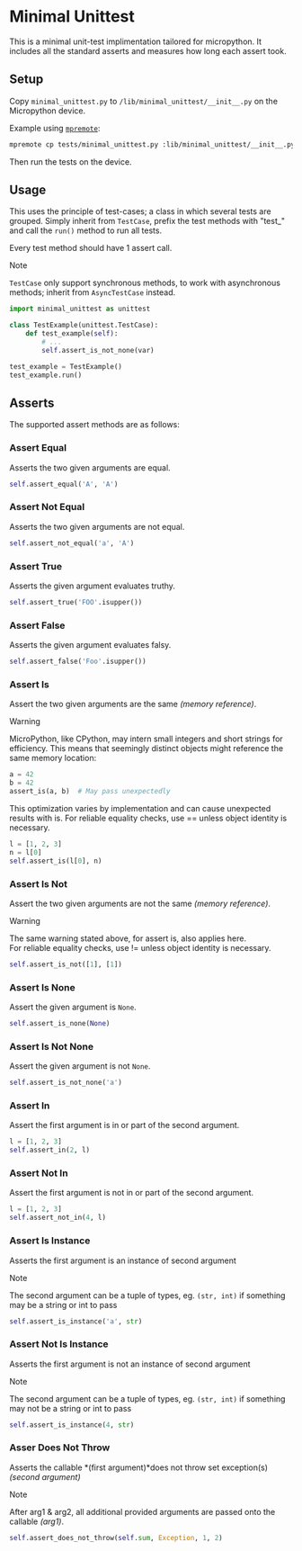 # Minimal Unittest

This is a minimal unit-test implimentation tailored for micropython.
It includes all the standard asserts and measures how long each assert took.

## Setup

Copy `minimal_unittest.py` to `/lib/minimal_unittest/__init__.py` on the
Micropython device.

Example using [`mpremote`](https://docs.micropython.org/en/latest/reference/mpremote.html):

```sh
mpremote cp tests/minimal_unittest.py :lib/minimal_unittest/__init__.py
```

Then run the tests on the device.

## Usage

This uses the principle of test-cases; a class in which several tests are grouped.
Simply inherit from `TestCase`, prefix the test methods with "test_"
and call the `run()` method to run all tests.

Every test method should have 1 assert call.

> [!NOTE]
> `TestCase` only support synchronous methods,
> to work with asynchronous methods; inherit from `AsyncTestCase` instead.

```py
import minimal_unittest as unittest

class TestExample(unittest.TestCase):
    def test_example(self):
        # ...
        self.assert_is_not_none(var)

test_example = TestExample()
test_example.run()
```

## Asserts

The supported assert methods are as follows:

### Assert Equal

Asserts the two given arguments are equal.

```py
self.assert_equal('A', 'A')
```

### Assert Not Equal

Asserts the two given arguments are not equal.

```py
self.assert_not_equal('a', 'A')
```

### Assert True

Asserts the given argument evaluates truthy.

```py
self.assert_true('FOO'.isupper())
```

### Assert False

Asserts the given argument evaluates falsy.

```py
self.assert_false('Foo'.isupper())
```

### Assert Is

Assert the two given arguments are the same *(memory reference)*.

> [!WARNING]
> MicroPython, like CPython, may intern small integers and short strings for efficiency.
> This means that seemingly distinct objects might reference the same memory location:
> ```py
> a = 42
> b = 42
> assert_is(a, b)  # May pass unexpectedly
> ```
> This optimization varies by implementation and can cause unexpected results with is.
> For reliable equality checks, use == unless object identity is necessary.

```py
l = [1, 2, 3]
n = l[0]
self.assert_is(l[0], n)
```

### Assert Is Not

Assert the two given arguments are not the same *(memory reference)*.

> [!WARNING]
> The same warning stated above, for assert is, also applies here.\
> For reliable equality checks, use != unless object identity is necessary.

```py
self.assert_is_not([1], [1])
```

### Assert Is None

Assert the given argument is `None`.

```py
self.assert_is_none(None)
```

### Assert Is Not None

Assert the given argument is not `None`.

```py
self.assert_is_not_none('a')
```

### Assert In

Assert the first argument is in or part of the second argument.

```py
l = [1, 2, 3]
self.assert_in(2, l)
```

### Assert Not In

Assert the first argument is not in or part of the second argument.

```py
l = [1, 2, 3]
self.assert_not_in(4, l)
```

### Assert Is Instance

Asserts the first argument is an instance of second argument

> [!NOTE]
> The second argument can be a tuple of types,
> eg. `(str, int)` if something may be a string or int to pass

```py
self.assert_is_instance('a', str)
```

### Assert Not Is Instance

Asserts the first argument is not an instance of second argument

> [!NOTE]
> The second argument can be a tuple of types,
> eg. `(str, int)` if something may not be a string or int to pass

```py
self.assert_is_instance(4, str)
```

### Asser Does Not Throw

Asserts the callable *(first argument)*does not throw set exception(s) *(second argument)*

> [!NOTE]
> After arg1 & arg2, all additional provided arguments
> are passed onto the callable *(arg1)*.

```py
self.assert_does_not_throw(self.sum, Exception, 1, 2)
```
